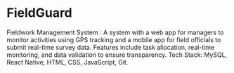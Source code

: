 # FieldGuard
Fieldwork Management System : A system with a web app for managers to monitor activities using GPS tracking and a mobile app for field officials to submit real-time survey data. Features include task allocation, real-time monitoring, and data validation to ensure transparency. Tech Stack: MySQL, React Native, HTML, CSS, JavaScript, Git.
